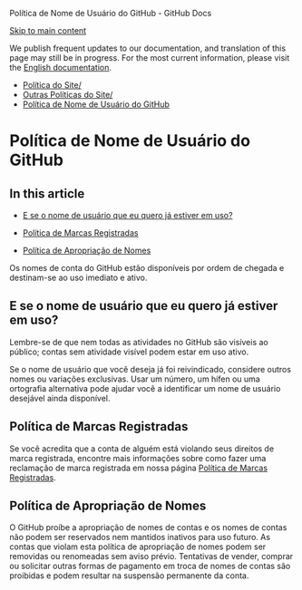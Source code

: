 Política de Nome de Usuário do GitHub - GitHub Docs

[Skip to main content](#main-content)

We publish frequent updates to our documentation, and translation of this page may still be in progress. For the most current information, please visit the [English documentation](/en).

* [Política do Site/](/pt/site-policy)
* [Outras Políticas do Site/](/pt/site-policy/other-site-policies)
* [Política de Nome de Usuário do GitHub](/pt/site-policy/other-site-policies/github-username-policy)

Política de Nome de Usuário do GitHub
==========

In this article
----------

* [E se o nome de usuário que eu quero já estiver em uso?](#e-se-o-nome-de-usuário-que-eu-quero-já-estiver-em-uso)

* [Política de Marcas Registradas](#política-de-marcas-registradas)

* [Política de Apropriação de Nomes](#política-de-apropriação-de-nomes)

Os nomes de conta do GitHub estão disponíveis por ordem de chegada e destinam-se ao uso imediato e ativo.

[](#e-se-o-nome-de-usuário-que-eu-quero-já-estiver-em-uso)[]()E se o nome de usuário que eu quero já estiver em uso?
----------

Lembre-se de que nem todas as atividades no GitHub são visíveis ao público; contas sem atividade visível podem estar em uso ativo.

Se o nome de usuário que você deseja já foi reivindicado, considere outros nomes ou variações exclusivas. Usar um número, um hífen ou uma ortografia alternativa pode ajudar você a identificar um nome de usuário desejável ainda disponível.

[](#política-de-marcas-registradas)[]()Política de Marcas Registradas
----------

Se você acredita que a conta de alguém está violando seus direitos de marca registrada, encontre mais informações sobre como fazer uma reclamação de marca registrada em nossa página [Política de Marcas Registradas](/pt/articles/github-trademark-policy).

[](#política-de-apropriação-de-nomes)[]()Política de Apropriação de Nomes
----------

O GitHub proíbe a apropriação de nomes de contas e os nomes de contas não podem ser reservados nem mantidos inativos para uso futuro. As contas que violam esta política de apropriação de nomes podem ser removidas ou renomeadas sem aviso prévio. Tentativas de vender, comprar ou solicitar outras formas de pagamento em troca de nomes de contas são proibidas e podem resultar na suspensão permanente da conta.
